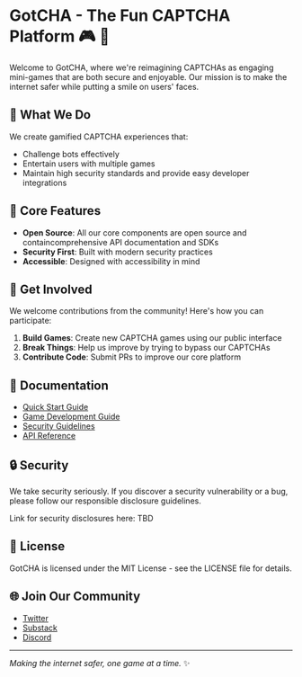 # GotCHA - The Fun CAPTCHA Platform 🎮 🤖

Welcome to GotCHA, where we're reimagining CAPTCHAs as engaging mini-games that are both secure and enjoyable. Our mission is to make the internet safer while putting a smile on users' faces.

## 🎯 What We Do

We create gamified CAPTCHA experiences that:
- Challenge bots effectively
- Entertain users with multiple games
- Maintain high security standards and provide easy developer integrations

## 🌟 Core Features

- **Open Source**: All our core components are open source and containcomprehensive API documentation and SDKs
- **Security First**: Built with modern security practices
- **Accessible**: Designed with accessibility in mind

## 🤝 Get Involved

We welcome contributions from the community! Here's how you can participate:

1. **Build Games**: Create new CAPTCHA games using our public interface
2. **Break Things**: Help us improve by trying to bypass our CAPTCHAs
3. **Contribute Code**: Submit PRs to improve our core platform


## 📖 Documentation

- [Quick Start Guide](docs/quickstart.md)
- [Game Development Guide](docs/game-dev.md)
- [Security Guidelines](docs/game-dev.md)
- [API Reference](docs/game-dev.md)


## 🔒 Security

We take security seriously. If you discover a security vulnerability or a bug, please follow our responsible disclosure guidelines.

Link for security disclosures here: TBD

## 📜 License
GotCHA is licensed under the MIT License - see the LICENSE file for details.

## 🌐 Join Our Community



- [Twitter](https://www.x.com/GotCHA_Labs)
- [Substack](https://www.substack.com/GotCHA_Labs)
- [Discord](https://www.x.com/GotCHA_Labs)


---

*Making the internet safer, one game at a time.* ✨
